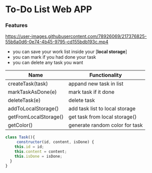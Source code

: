 # To-Do List Web APP
### Features


https://user-images.githubusercontent.com/78926069/217376825-55b6a0d6-0e74-4b45-9795-cd155bdb193c.mp4


- you can save your work list inside your [**local storage**] 
- you can mark if you had done your task
- you can delete any task you want 

| Name | Functionality |
| ------------- | ------------- |
| createTask(task)  | appand new task in list  |
|  markTaskAsDone(e)  | mark task if it done |
|  deleteTask(e)  | delete task |
|  addToLocalStorage()  | add task list to local storage |
|  getFromLocalStorage()| get task from local storage() |
|  getColor() |generate random color for task  |
```javascript
class Task(){
	 constructor(id, content, isDone) {
    this.id = id;
    this.content = content;
    this.isDone = isDone;
  }
}
```
